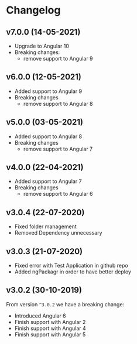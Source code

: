 # Changelog

## v7.0.0 (14-05-2021)

- Upgrade to Angular 10
- Breaking changes:
  - remove support to Angular 9

## v6.0.0 (12-05-2021)

- Added support to Angular 9
- Breaking changes
  - remove support to Angular 8

## v5.0.0 (03-05-2021)

- Added support to Angular 8
- Breaking changes
  - remove support to Angular 7

## v4.0.0 (22-04-2021)

- Added support to Angular 7
- Breaking changes
  - remove support to Angular 6

## v3.0.4 (22-07-2020)

- Fixed folder management
- Removed Dependency unnecessary

## v3.0.3 (21-07-2020)

- Fixed error with Test Application in github repo
- Added ngPackagr in order to have better deploy

## v3.0.2 (30-10-2019)

From version `^3.0.2` we have a breaking change:

- Introduced Angular 6
- Finish support with Angular 2
- Finish support with Angular 4
- Finish support with Angular 5
